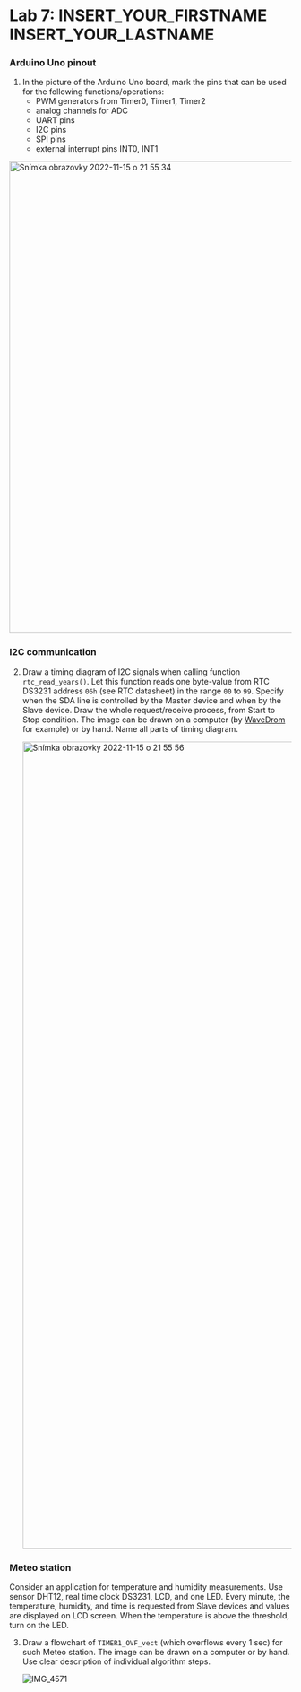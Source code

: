 # Lab 7: INSERT_YOUR_FIRSTNAME INSERT_YOUR_LASTNAME

### Arduino Uno pinout

1. In the picture of the Arduino Uno board, mark the pins that can be used for the following functions/operations:
   * PWM generators from Timer0, Timer1, Timer2
   * analog channels for ADC
   * UART pins
   * I2C pins
   * SPI pins
   * external interrupt pins INT0, INT1

<img width="842" alt="Snímka obrazovky 2022-11-15 o 21 55 34" src="https://user-images.githubusercontent.com/99388246/202025954-f7703647-a07a-46c9-ac52-fa75c81a3041.png">

### I2C communication

2. Draw a timing diagram of I2C signals when calling function `rtc_read_years()`. Let this function reads one byte-value from RTC DS3231 address `06h` (see RTC datasheet) in the range `00` to `99`. Specify when the SDA line is controlled by the Master device and when by the Slave device. Draw the whole request/receive process, from Start to Stop condition. The image can be drawn on a computer (by [WaveDrom](https://wavedrom.com/) for example) or by hand. Name all parts of timing diagram.

   <img width="1440" alt="Snímka obrazovky 2022-11-15 o 21 55 56" src="https://user-images.githubusercontent.com/99388246/202026013-d753f3ad-308c-4e0d-bdf6-70dfb29a6184.png">


### Meteo station

Consider an application for temperature and humidity measurements. Use sensor DHT12, real time clock DS3231, LCD, and one LED. Every minute, the temperature, humidity, and time is requested from Slave devices and values are displayed on LCD screen. When the temperature is above the threshold, turn on the LED.

3. Draw a flowchart of `TIMER1_OVF_vect` (which overflows every 1&nbsp;sec) for such Meteo station. The image can be drawn on a computer or by hand. Use clear description of individual algorithm steps.

   ![IMG_4571](https://user-images.githubusercontent.com/99388246/202025824-35a91f1d-a143-4aee-a357-edf10d7adc44.jpg)
